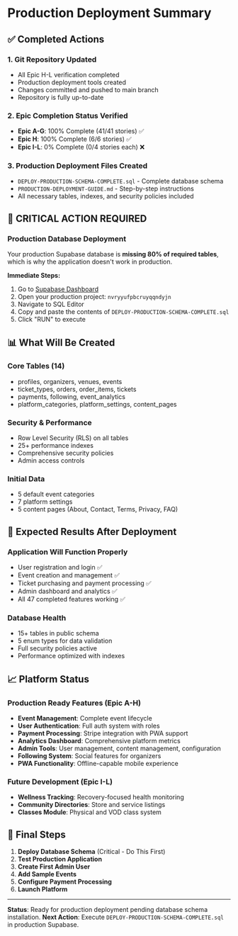 # Production Deployment Summary

## ✅ Completed Actions

### 1. Git Repository Updated
- All Epic H-L verification completed
- Production deployment tools created
- Changes committed and pushed to main branch
- Repository is fully up-to-date

### 2. Epic Completion Status Verified
- **Epic A-G**: 100% Complete (41/41 stories) ✅
- **Epic H**: 100% Complete (6/6 stories) ✅
- **Epic I-L**: 0% Complete (0/4 stories each) ❌

### 3. Production Deployment Files Created
- `DEPLOY-PRODUCTION-SCHEMA-COMPLETE.sql` - Complete database schema
- `PRODUCTION-DEPLOYMENT-GUIDE.md` - Step-by-step instructions
- All necessary tables, indexes, and security policies included

## 🚨 CRITICAL ACTION REQUIRED

### Production Database Deployment
Your production Supabase database is **missing 80% of required tables**, which is why the application doesn't work in production.

**Immediate Steps:**
1. Go to [Supabase Dashboard](https://supabase.com/dashboard)
2. Open your production project: `nvryyufpbcruyqqndyjn`
3. Navigate to SQL Editor
4. Copy and paste the contents of `DEPLOY-PRODUCTION-SCHEMA-COMPLETE.sql`
5. Click "RUN" to execute

## 📊 What Will Be Created

### Core Tables (14)
- profiles, organizers, venues, events
- ticket_types, orders, order_items, tickets
- payments, following, event_analytics
- platform_categories, platform_settings, content_pages

### Security & Performance
- Row Level Security (RLS) on all tables
- 25+ performance indexes
- Comprehensive security policies
- Admin access controls

### Initial Data
- 5 default event categories
- 7 platform settings
- 5 content pages (About, Contact, Terms, Privacy, FAQ)

## 🎯 Expected Results After Deployment

### Application Will Function Properly
- User registration and login ✅
- Event creation and management ✅
- Ticket purchasing and payment processing ✅
- Admin dashboard and analytics ✅
- All 47 completed features working ✅

### Database Health
- 15+ tables in public schema
- 5 enum types for data validation
- Full security policies active
- Performance optimized with indexes

## 📈 Platform Status

### Production Ready Features (Epic A-H)
- **Event Management**: Complete event lifecycle
- **User Authentication**: Full auth system with roles
- **Payment Processing**: Stripe integration with PWA support
- **Analytics Dashboard**: Comprehensive platform metrics
- **Admin Tools**: User management, content management, configuration
- **Following System**: Social features for organizers
- **PWA Functionality**: Offline-capable mobile experience

### Future Development (Epic I-L)
- **Wellness Tracking**: Recovery-focused health monitoring
- **Community Directories**: Store and service listings
- **Classes Module**: Physical and VOD class system

## 🏁 Final Steps

1. **Deploy Database Schema** (Critical - Do This First)
2. **Test Production Application**
3. **Create First Admin User**
4. **Add Sample Events**
5. **Configure Payment Processing**
6. **Launch Platform**

---

**Status**: Ready for production deployment pending database schema installation.
**Next Action**: Execute `DEPLOY-PRODUCTION-SCHEMA-COMPLETE.sql` in production Supabase. 